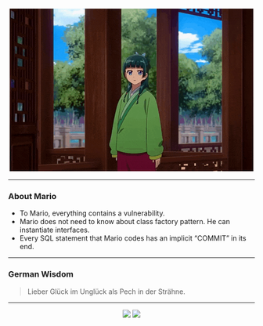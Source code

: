 <p align="center">
  <img src="assets/maomao.gif" />
</p>

---

### About Mario
- To Mario, everything contains a vulnerability.
- Mario does not need to know about class factory pattern. He can instantiate interfaces.
- Every SQL statement that Mario codes has an implicit “COMMIT” in its end.

---

### German Wisdom
> Lieber Glück im Unglück als Pech in der Strähne.

---

<p align="center">
  <a>
    <img height="180em" src="https://github-readme-stats-eight-theta.vercel.app/api?username=Torfkopp&show_icons=true&theme=dark&include_all_commits=true&count_private=true"/>
  </a>
  <a href="https://github.com/Torfkopp?tab=repositories">
    <img height="180em" src="https://github-readme-stats-eight-theta.vercel.app/api/top-langs/?username=torfkopp&layout=compact&theme=dark&langs_count=8&hide=java"/>
  </a>
</p>
